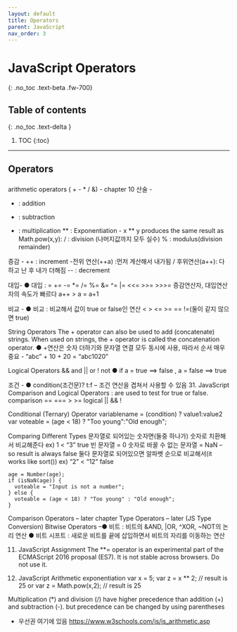 ```yaml
---
layout: default
title: Operators
parent: JavaScript
nav_order: 3
---
```


# JavaScript Operators
{: .no_toc .text-beta .fw-700}

## Table of contents
{: .no_toc .text-delta }

1. TOC
{:toc}

---

## Operators

### 

arithmetic operators ( + - * / &) - chapter 10
산술 - 
+ : addition
- : subtraction
* : multiplication 
** : Exponentiation  - x ** y produces the same result as Math.pow(x,y):
/ : division  (나머지값까지 모두 실수)
% : modulus(division remainder)

증감 -
++ : increment -전위 연산(++a) :먼저 계산해서 내가됨 / 후위연산(a++): 다 하고 난 후 내가 더해짐
-- : decrement

대입-
● 대입 : = += -= *= /= %= &= ^= |= <<= >>= >>>=
 증감연산자, 대입연산자의 속도가 빠르다 a++ > a = a+1

비교 -
● 비교 : 비교해서 값이 true or false인 연산
	< > <= >= == !=(둘이 같지 않으면 true)

String Operators
The + operator can also be used to add (concatenate) strings.
When used on strings, the + operator is called the concatenation operator.
● +연산은 숫자 더하기와 문자열 연결 모두 동시에 사용, 따라서 순서 매우 중요 - “abc” + 10 + 20 = “abc1020”

Logical Operators
&&	and
||	or
!	not ● if a = true ==> false , a = false ==> true

조건 - ● condition(조건문)? t:f – 조건 연산을 겹쳐서 사용할 수 있음
31. JavaScript Comparison and Logical Operators
: are used to test for true or false.
comparison == === > >=
logical || && !

Conditional (Ternary) Operator 
variablename = (condition) ? value1:value2 
	var voteable = (age < 18) ? "Too young":"Old enough";

Comparing Different Types
문자열로 되어있는 숫자면(둘중 하나가) 숫자로 치환해서 비교해준다 ex) 1 < “3” true
빈 문자열 = 0
숫자로 바꿀 수 없는 문자열 = NaN – so result is always false
둘다 문자열로 되어있으면 알파벳 순으로 비교해서(it works like sort()) ex) “2” < “12” false 

	age = Number(age);
	if (isNaN(age)) {
	  voteable = "Input is not a number";
	} else {
	  voteable = (age < 18) ? "Too young" : "Old enough";
	}

Comparison Operators – later chapter
Type Operators – later (JS Type Conversion)
Bitwise Operators –● 비트 : 비트의 &AND, |OR, ^XOR, ~NOT의 논리 연산
● 비트 시프트 : 새로운 비트를 끝에 삽입하면서 비트의 자리를 이동하는 연산 

11. JavaScript Assignment
The **= operator is an experimental part of the ECMAScript 2016 proposal (ES7). It is not stable across browsers. Do not use it.


10. JavaScript Arithmetic
exponentiation
var x = 5;
var z = x ** 2;          // result is 25
	or
var z = Math.pow(x,2);   // result is 25

Multiplication (*) and division (/) have higher precedence than addition (+) and subtraction (-). but  precedence can be changed by using parentheses
- 우선권 여기에 있음 https://www.w3schools.com/js/js_arithmetic.asp


